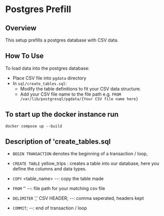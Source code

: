 # Postgres Prefill

## Overview
This setup prefills a postgres database with CSV data. 

## How To Use
To load data into the postgres database:
- Place CSV file into `pgdata` directory
- In `sql/create_tables.sql`:
  - Modify the table definitions to fit your CSV data structure.
  - Add your CSV file name to the file path e.g. `FROM /var/lib/postgresql/pgdata/{Your CSV file name here}`
## To start up the docker instance run
```
docker compose up --build
```
## Description of 'create_tables.sql
- `BEGIN TRANSACTION`  denotes the beginning of a transaction / loop,

- `CREATE TABLE` yellow_trips : creates a table into our database, here you define the columns and data types.

- `COPY` <table_name> --: copy the table made 

- `FROM` '<file path>' --: file path for your matching csv file 

- `DELIMITER` ',' CSV HEADER; --: comma seperated, headers kept

- `COMMIT`; --: end of transaction / loop